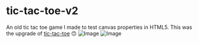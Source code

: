 # tic-tac-toe-v2
An old tic tac toe game I made to test canvas properties in HTML5.
This was the upgrade of [tic-tac-toe](https://github.com/MinasKatsiokalis/tic-tac-toe) 🙃
![Image](https://i.imgur.com/DiIpI9D.png?1) ![Image](https://i.imgur.com/26o5r7N.png?1)


